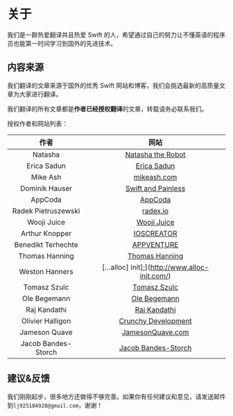 # 关于

我们是一群热爱翻译并且热爱 Swift 的人，希望通过自己的努力让不懂英语的程序员也能第一时间学习到国外的先进技术。

## 内容来源

我们翻译的文章来源于国外的优秀 Swift 网站和博客，我们会挑选最新的高质量文章为大家进行翻译。

我们翻译的所有文章都是**作者已经授权翻译**的文章，转载请务必联系我们。

授权作者和网站列表：

| 作者 | 网站 |
| :----: | :----: |
| Natasha | [Natasha the Robot](http://natashatherobot.com/) |
| Erica Sadun | [Erica Sadun](http://ericasadun.com/) |
| Mike Ash | [mikeash.com](https://www.mikeash.com/) |
| Dominik Hauser | [Swift and Painless](http://swiftandpainless.com/) |
| AppCoda | [AppCoda](http://www.appcoda.com/) |
| Radek Pietruszewski | [radex.io](radex.io) |
| Wooji Juice | [Wooji Juice](http://www.wooji-juice.com/blog/) |
| Arthur Knopper | [IOSCREATOR](http://www.ioscreator.com/) |
| Benedikt Terhechte | [APPVENTURE](http://appventure.me/) |
| Thomas Hanning | [Thomas Hanning](http://www.thomashanning.com) |
| Weston Hanners | […alloc] init];](http://www.alloc-init.com/) |
| Tomasz Szulc | [Tomasz Szulc](http://szulctomasz.com/) |
| Ole Begemann | [Ole Begemann](http://oleb.net/blog/) |
| Raj Kandathi | [Raj Kandathi](http://rajkandathi.com/) |
| Olivier Halligon | [Crunchy Development](http://alisoftware.github.io/) |
| Jameson Quave | [JamesonQuave.com](http://jamesonquave.com/) |
| Jacob Bandes-Storch  | [Jacob Bandes-Storch](http://bandes-stor.ch/archive/) |

## 建议&反馈

我们刚刚起步，很多地方还做得不够完善。如果你有任何建议和意见，请发送邮件到`lj925184928@gmail.com`，谢谢！
